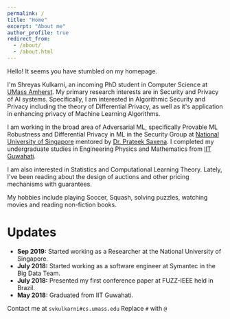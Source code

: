 ```yaml
---
permalink: /
title: "Home"
excerpt: "About me"
author_profile: true
redirect_from: 
  - /about/
  - /about.html
---
```


Hello! It seems you have stumbled on my homepage.

I'm Shreyas Kulkarni, an incoming PhD student in Computer Science at [UMass Amherst](https://www.cics.umass.edu). My primary research interests are in Security and Privacy of AI systems. Specifically, I am interested in Algorithmic Security and Privacy including the theory of Differential Privacy, as well as it's application in enhancing privacy of Machine Learning Algorithms.

I am working in the broad area of Adversarial ML, specifically Provable ML Robustness and Differential Privacy in ML in the Security Group at [National University of Singapore](https://www.comp.nus.edu.sg) mentored by [Dr. Prateek Saxena](https://www.comp.nus.edu.sg/~prateeks/). I completed my undergraduate studies in Engineering Physics and Mathematics from [IIT Guwahati](https://www.iitg.ac.in).

I am also interested in Statistics and Computational Learning Theory. Lately, I've been reading about the design of auctions and other pricing mechanisms with guarantees.

My hobbies include playing Soccer, Squash, solving puzzles, watching movies and reading non-fiction books.

Updates
======
* **Sep 2019:** Started working as a Researcher at the National University of Singapore.
* **July 2018:** Started working as a software engineer at Symantec in the Big Data Team.
* **July 2018:** Presented my first conference paper at FUZZ-IEEE held in Brazil.
* **May 2018:** Graduated from IIT Guwahati.


Contact me at `svkulkarni#cs.umass.edu` 
Replace `#` with `@`
